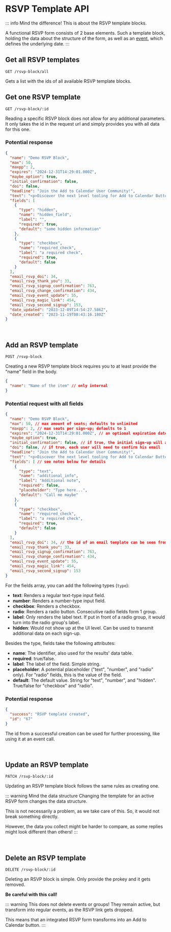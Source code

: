 
# RSVP Template API

::: info Mind the difference!
This is about the RSVP template blocks.

A functional RSVP form consists of 2 base elements. Such a template block, holding the data about the structure of the form, as well as an [event](/api/events.html), which defines the underlying date.
:::

## Get all RSVP templates

```
GET /rsvp-block/all
```

Gets a list with the ids of all available RSVP template blocks.

## Get one RSVP template

```
GET /rsvp-block/:id
```

Reading a specific RSVP block does not allow for any additional parameters. It only takes the id in the request url and simply provides you with all data for this one.

### Potential response

```json
{
  "name": "Demo RSVP Block",
  "max": 50,
  "maxpp": 2,
  "expires": "2024-12-31T14:29:01.000Z",
  "maybe_option": true,
  "initial_confirmation": false,
  "doi": false,
  "headline": "Join the Add to Calendar User Community!",
  "text": "<p>Discover the next level tooling for Add to Calendar Buttons, RSVP, and more. <strong>Made for you! </strong>🫵</p>",
  "fields": [
    {
      "type": "hidden",
      "name": "hidden_field",
      "label": "",
      "required": true,
      "default": "some hidden information"
    },
    {
      "type": "checkbox",
      "name": "required_check",
      "label": "a required check",
      "required": true,
      "default": false
    }
  ],
  "email_rsvp_doi": 34,
  "email_rsvp_thank_you": 33,
  "email_rsvp_signup_confirmation": 763,
  "email_rsvp_change_confirmation": 434,
  "email_rsvp_event_update": 55,
  "email_rsvp_magic_link": 454,
  "email_rsvp_second_signup": 153,
  "date_updated": "2023-12-09T14:54:27.586Z",
  "date_created": "2023-11-19T08:43:16.180Z"
}
```

<br />

## Add an RSVP template

```
POST /rsvp-block
```

Creating a new RSVP template block requires you to at least provide the "name" field in the body.

```json
{
  "name": "Name of the item" // only internal
}
```

### Potential request with all fields

```json
{
  "name": "Demo RSVP Block",
  "max": 50, // max amount of seats; defaults to unlimited
  "maxpp": 2, // max seats per sign-up; defaults to 1
  "expires": "2024-12-31T14:29:01.000Z", // an optional expiration date as ISO 8601 UTC datetime
  "maybe_option": true,
  "initial_confirmation": false, // if true, the initial sign-up will always be "confirmed"
  "doi": false, // if true, each user will need to confirm his email
  "headline": "Join the Add to Calendar User Community!",
  "text": "<p>Discover the next level tooling for Add to Calendar Buttons, RSVP, and more. <strong>Made for you! </strong>🫵</p>", // allowing for <p>, <strong>, <em>, <u>, <h1>, <h2>, <h3>, <h4>, <ul>, <ol>, <li>, <a>
  "fields": [ // see notes below for details
    {
      "type": "text",
      "name": "additional_info",
      "label": "Additional note",
      "required": false,
      "placeholder": "Type here...",
      "default": "Call me maybe"
    },
    {
      "type": "checkbox",
      "name": "required_check",
      "label": "a required check",
      "required": true,
      "default": false
    }
  ],
  "email_rsvp_doi": 34, // the id of an email template can be seen from the url, when opening it in the web app
  "email_rsvp_thank_you": 33,
  "email_rsvp_signup_confirmation": 763,
  "email_rsvp_change_confirmation": 434,
  "email_rsvp_event_update": 55,
  "email_rsvp_magic_link": 454,
  "email_rsvp_second_signup": 153
}
```

For the fields array, you can add the following types (`type`):
* **text**: Renders a regular text-type input field.
* **number**: Renders a number-type input field.
* **checkbox**: Renders a checkbox.
* **radio**: Renders a radio button. Consecutive radio fields form 1 group.
* **label**: Only renders the label text. If put in front of a radio group, it would turn into the radio group's label.
* **hidden**: Would not show up at the UI level. Can be used to transmit additional data on each sign-up.

Besides the type, fields take the following attributes:
* **name**: The identifier, also used for the results' data table.
* **required**: true/false.
* **label**: The label of the field. Simple string.
* **placeholder**: A potential placeholder ("text", "number", and "radio" only). For "radio" fields, this is the value of the field.
* **default**: The default value. String for "text", "number", and "hidden". True/false for "checkbox" and "radio".

### Potential response

```json
{
  "success": "RSVP template created",
  "id": "67"
}
```

The id from a successful creation can be used for further processing, like using it at an event call.

<br />

## Update an RSVP template

```
PATCH /rsvp-block/:id
```

Updating an RSVP template block follows the same rules as creating one.

::: warning Mind the data structure
Changing the template for an active RSVP form changes the data structure.

This is not necessarily a problem, as we take care of this. So, it would not break something directly.

However, the data you collect might be harder to compare, as some replies might look different than others!
:::

<br />

## Delete an RSVP template

```
DELETE /rsvp-block/:id
```

Deleting an RSVP block is simple. Only provide the prokey and it gets removed.

**Be careful with this call!**

::: warning This does not delete events or groups!
They remain active, but transform into regular events, as the RSVP link gets dropped.

This means that an integrated RSVP form transforms into an Add to Calendar button.
:::
